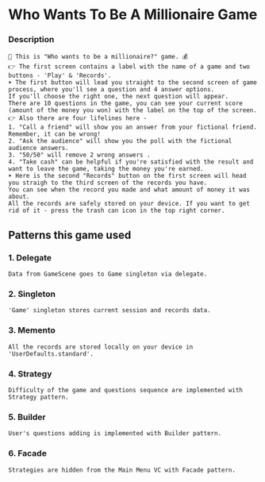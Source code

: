 # Who Wants To Be A Millionaire Game 

### Description 

    🤑 This is "Who wants to be a millionaire?" game. 💰
    👉 The first screen contains a label with the name of a game and two buttons - 'Play' & 'Records'.
    ➤ The first button will lead you straight to the second screen of game process, where you'll see a question and 4 answer options.
    If you'll choose the right one, the next question will appear. 
    There are 10 questions in the game, you can see your current score (amount of the money you won) with the label on the top of the screen.
    👉 Also there are four lifelines here - 
    1. "Call a friend" will show you an answer from your fictional friend. Remember, it can be wrong!
    2. "Ask the audience" will show you the poll with the fictional audience answers.
    3. "50/50" will remove 2 wrong answers .
    4. "Take cash" can be helpful if you're satisfied with the result and want to leave the game, taking the money you're earned. 
    ➤ Here is the second "Records" button on the first screen will head you straigh to the third screen of the records you have. 
    You can see when the record you made and what amount of money it was about. 
    All the records are safely stored on your device. If you want to get rid of it - press the trash can icon in the top right corner.

## Patterns this game used 

### 1. Delegate

    Data from GameScene goes to Game singleton via delegate.
    
### 2. Singleton

    'Game' singleton stores current session and records data.
    
### 3. Memento

    All the records are stored locally on your device in 'UserDefaults.standard'.
    
### 4. Strategy 
    
    Difficulty of the game and questions sequence are implemented with Strategy pattern.
    
### 5. Builder 
    
    User's questions adding is implemented with Builder pattern. 
    
### 6. Facade 

    Strategies are hidden from the Main Menu VC with Facade pattern.
    
    
   
